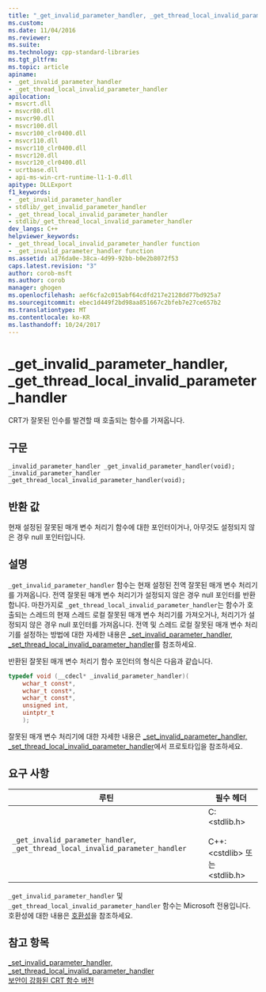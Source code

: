 ```yaml
---
title: "_get_invalid_parameter_handler, _get_thread_local_invalid_parameter_handler | Microsoft 문서"
ms.custom: 
ms.date: 11/04/2016
ms.reviewer: 
ms.suite: 
ms.technology: cpp-standard-libraries
ms.tgt_pltfrm: 
ms.topic: article
apiname:
- _get_invalid_parameter_handler
- _get_thread_local_invalid_parameter_handler
apilocation:
- msvcrt.dll
- msvcr80.dll
- msvcr90.dll
- msvcr100.dll
- msvcr100_clr0400.dll
- msvcr110.dll
- msvcr110_clr0400.dll
- msvcr120.dll
- msvcr120_clr0400.dll
- ucrtbase.dll
- api-ms-win-crt-runtime-l1-1-0.dll
apitype: DLLExport
f1_keywords:
- _get_invalid_parameter_handler
- stdlib/_get_invalid_parameter_handler
- _get_thread_local_invalid_parameter_handler
- stdlib/_get_thread_local_invalid_parameter_handler
dev_langs: C++
helpviewer_keywords:
- _get_thread_local_invalid_parameter_handler function
- _get_invalid_parameter_handler function
ms.assetid: a176da0e-38ca-4d99-92bb-b0e2b8072f53
caps.latest.revision: "3"
author: corob-msft
ms.author: corob
manager: ghogen
ms.openlocfilehash: aef6cfa2c015abf64cdfd217e2128dd77bd925a7
ms.sourcegitcommit: ebec1d449f2bd98aa851667c2bfeb7e27ce657b2
ms.translationtype: MT
ms.contentlocale: ko-KR
ms.lasthandoff: 10/24/2017
---
```

# <a name="getinvalidparameterhandler-getthreadlocalinvalidparameterhandler"></a>_get_invalid_parameter_handler, _get_thread_local_invalid_parameter_handler
CRT가 잘못된 인수를 발견할 때 호출되는 함수를 가져옵니다.  
  
## <a name="syntax"></a>구문  
  
```  
_invalid_parameter_handler _get_invalid_parameter_handler(void);  
_invalid_parameter_handler _get_thread_local_invalid_parameter_handler(void);  
```  
  
## <a name="return-value"></a>반환 값  
 현재 설정된 잘못된 매개 변수 처리기 함수에 대한 포인터이거나, 아무것도 설정되지 않은 경우 null 포인터입니다.  
  
## <a name="remarks"></a>설명  
 `_get_invalid_parameter_handler` 함수는 현재 설정된 전역 잘못된 매개 변수 처리기를 가져옵니다. 전역 잘못된 매개 변수 처리기가 설정되지 않은 경우 null 포인터를 반환합니다. 마찬가지로 `_get_thread_local_invalid_parameter_handler`는 함수가 호출되는 스레드의 현재 스레드 로컬 잘못된 매개 변수 처리기를 가져오거나, 처리기가 설정되지 않은 경우 null 포인터를 가져옵니다. 전역 및 스레드 로컬 잘못된 매개 변수 처리기를 설정하는 방법에 대한 자세한 내용은 [_set_invalid_parameter_handler, _set_thread_local_invalid_parameter_handler](../../c-runtime-library/reference/set-invalid-parameter-handler-set-thread-local-invalid-parameter-handler.md)를 참조하세요.  
  
 반환된 잘못된 매개 변수 처리기 함수 포인터의 형식은 다음과 같습니다.  
  
```C  
typedef void (__cdecl* _invalid_parameter_handler)(  
    wchar_t const*,  
    wchar_t const*,  
    wchar_t const*,   
    unsigned int,  
    uintptr_t  
    );  
```  
  
 잘못된 매개 변수 처리기에 대한 자세한 내용은 [_set_invalid_parameter_handler, _set_thread_local_invalid_parameter_handler](../../c-runtime-library/reference/set-invalid-parameter-handler-set-thread-local-invalid-parameter-handler.md)에서 프로토타입을 참조하세요.  
  
## <a name="requirements"></a>요구 사항  
  
|루틴|필수 헤더|  
|-------------|---------------------|  
|`_get_invalid_parameter_handler`, `_get_thread_local_invalid_parameter_handler`|C: \<stdlib.h><br /><br /> C++: \<cstdlib> 또는 \<stdlib.h>|  
  
 `_get_invalid_parameter_handler` 및 `_get_thread_local_invalid_parameter_handler` 함수는 Microsoft 전용입니다. 호환성에 대한 내용은 [호환성](../../c-runtime-library/compatibility.md)을 참조하세요.  
  
## <a name="see-also"></a>참고 항목  
 [_set_invalid_parameter_handler, _set_thread_local_invalid_parameter_handler](../../c-runtime-library/reference/set-invalid-parameter-handler-set-thread-local-invalid-parameter-handler.md)   
 [보안이 강화된 CRT 함수 버전](../../c-runtime-library/security-enhanced-versions-of-crt-functions.md)